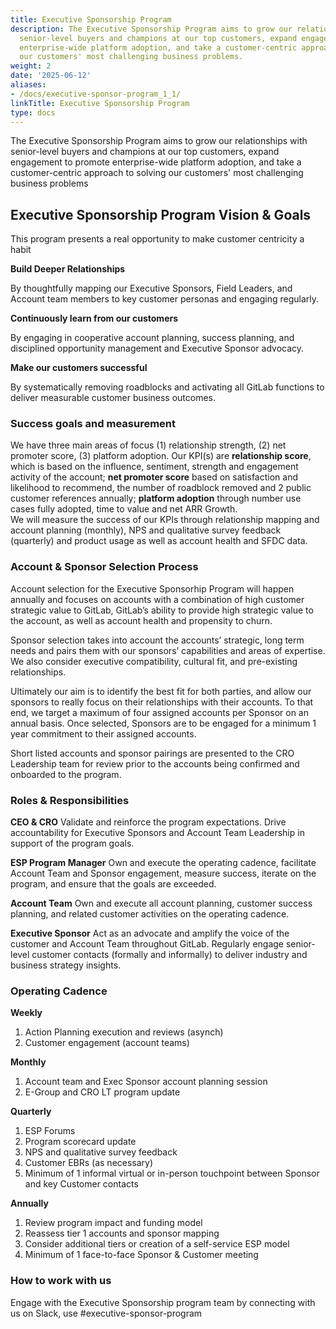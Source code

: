 ```yaml
---
title: Executive Sponsorship Program
description: The Executive Sponsorship Program aims to grow our relationships with
  senior-level buyers and champions at our top customers, expand engagement to promote
  enterprise-wide platform adoption, and take a customer-centric approach to solving
  our customers' most challenging business problems.
weight: 2
date: '2025-06-12'
aliases:
- /docs/executive-sponsor-program_1_1/
linkTitle: Executive Sponsorship Program
type: docs
---
```


The Executive Sponsorship Program aims to grow our relationships with senior-level buyers and champions at our top customers, expand engagement to promote enterprise-wide platform adoption, and take a customer-centric approach to solving our customers' most challenging business problems

## Executive Sponsorship Program Vision & Goals

This program presents a real opportunity to make customer centricity a habit

**Build Deeper Relationships**

By thoughtfully mapping our Executive Sponsors, Field Leaders, and Account team members to key customer personas and engaging regularly.

**Continuously learn from our customers**

By engaging in cooperative account planning, success planning, and disciplined opportunity management and Executive Sponsor advocacy.

**Make our customers successful**

By systematically removing roadblocks and activating all GitLab functions to deliver measurable customer business outcomes.

### Success goals and measurement

We have three main areas of focus (1) relationship strength, (2) net promoter score, (3) platform adoption.
Our KPI(s) are **relationship score**, which is based on the influence, sentiment, strength and engagement activity of the account; **net promoter score** based on satisfaction and likelihood to recommend, the number of roadblock removed and 2 public customer references annually; **platform adoption** through number use cases fully adopted, time to value and net ARR Growth.  
We will measure the success of our KPIs through relationship mapping and account planning (monthly), NPS and qualitative survey feedback (quarterly) and product usage as well as account health and SFDC data.

### Account & Sponsor Selection Process

Account selection for the Executive Sponsorhip Program will happen annually and focuses on accounts with a combination of high customer strategic value to GitLab, GitLab’s ability to provide high strategic value to the account, as well as account health and propensity to churn.

Sponsor selection takes into account the accounts’ strategic, long term needs and pairs them with our sponsors’ capabilities and areas of expertise. We also consider executive compatibility, cultural fit, and pre-existing relationships.

Ultimately our aim is to identify the best fit for both parties, and allow our sponsors to really focus on their relationships with their accounts. To that end, we target a maximum of four assigned accounts per Sponsor on an annual basis.
Once selected, Sponsors are to be engaged for a minimum 1 year commitment to their assigned accounts.

Short listed accounts and sponsor pairings are presented to the CRO Leadership team for review prior to the accounts being confirmed and onboarded to the program.

### Roles & Responsibilities

**CEO & CRO**
Validate and reinforce the program expectations. Drive accountability for Executive Sponsors and Account Team Leadership in support of the program goals.

**ESP Program Manager**
Own and execute the operating cadence, facilitate Account Team and Sponsor engagement, measure success, iterate on the program, and ensure that the goals are exceeded.

**Account Team**
Own and execute all account planning, customer success planning, and related customer activities on the operating cadence.

**Executive Sponsor**
Act as an advocate and amplify the voice of the customer and Account Team throughout GitLab. Regularly engage senior-level customer contacts (formally and informally) to deliver industry and business strategy insights.

### Operating Cadence

**Weekly**

1. Action Planning execution and reviews (asynch)
2. Customer engagement (account teams)

**Monthly**

1. Account team and Exec Sponsor account planning session
2. E-Group and CRO LT program update

**Quarterly**

1. ESP Forums
2. Program scorecard update
3. NPS and qualitative survey feedback
4. Customer EBRs (as necessary)
5. Minimum of 1 informal virtual or in-person touchpoint between Sponsor and key Customer contacts

**Annually**

1. Review program impact  and funding model
2. Reassess tier 1 accounts and sponsor mapping
3. Consider additional tiers or creation of a self-service ESP model
4. Minimum of 1 face-to-face Sponsor & Customer meeting

### How to work with us

Engage with the Executive Sponsorship program team by connecting with us on Slack, use #executive-sponsor-program
